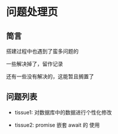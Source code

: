 # 问题处理页

## 简言

 搭建过程中也遇到了蛮多问题的

 一些解决掉了，留作记录

 还有一些没有解决的，这能暂且搁置了

## 问题列表

* tissue1: 对数据库中的数据进行个性化修改

* tissue2: promise 嵌套 await 的 使用

